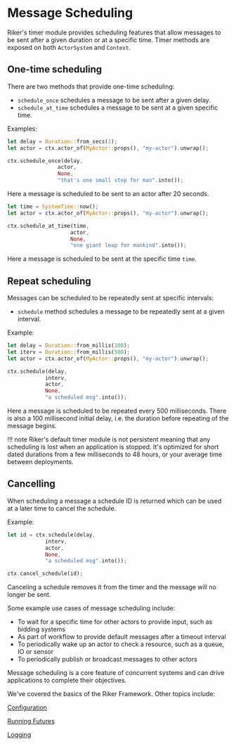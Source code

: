# Message Scheduling

Riker's timer module provides scheduling features that allow messages to be sent after a given duration or at a specific time. Timer methods are exposed on both `ActorSystem` and `Context`.

## One-time scheduling

There are two methods that provide one-time scheduling:

- `schedule_once` schedules a message to be sent after a given delay.
- `schedule_at_time` schedules a message to be sent at a given specific time.

Examples:

```rust
let delay = Duration::from_secs(1);
let actor = ctx.actor_of(MyActor::props(), "my-actor").unwrap();

ctx.schedule_once(delay,
                actor,
                None,
                "that's one small step for man".into());
```

Here a message is scheduled to be sent to an actor after 20 seconds.

```rust
let time = SystemTime::now();
let actor = ctx.actor_of(MyActor::props(), "my-actor").unwrap();

ctx.schedule_at_time(time,
                    actor,
                    None,
                    "one giant leap for mankind".into());
```
Here a message is scheduled to be sent at the specific time `time`.

## Repeat scheduling

Messages can be scheduled to be repeatedly sent at specific intervals:

- `schedule` method schedules a message to be repeatedly sent at a given interval.

Example:

```rust
let delay = Duration::from_millis(100);
let iterv = Duration::from_millis(500);
let actor = ctx.actor_of(MyActor::props(), "my-actor").unwrap();

ctx.schedule(delay,
            interv,
            actor,
            None,
            "a scheduled msg".into());
```

Here a message is scheduled to be repeated every 500 milliseconds. There is also a 100 millisecond initial delay, i.e. the duration before repeating of the message begins.

!!! note
    Riker's default timer module is not persistent meaning that any scheduling is lost when an application is stopped. It's optimized for short dated durations from a few milliseconds to 48 hours, or your average time between deployments.

## Cancelling

When scheduling a message a schedule ID is returned which can be used at a later time to cancel the schedule.

Example:

```rust
let id = ctx.schedule(delay,
            interv,
            actor,
            None,
            "a scheduled msg".into());

ctx.cancel_schedule(id);
```

Canceling a schedule removes it from the timer and the message will no longer be sent.

Some example use cases of message scheduling include: 

- To wait for a specific time for other actors to provide input, such as bidding systems
- As part of workflow to provide default messages after a timeout interval
- To periodically wake up an actor to check a resource, such as a queue, IO or sensor
- To periodically publish or broadcast messages to other actors

Message scheduling is a core feature of concurrent systems and can drive applications to complete their objectives.

We've covered the basics of the Riker Framework. Other topics include:

[Configuration](config.md)

[Running Futures](futures.md)

[Logging](logging.md)
